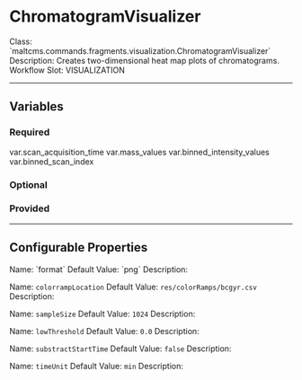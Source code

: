 <h1>ChromatogramVisualizer</h1>
Class: `maltcms.commands.fragments.visualization.ChromatogramVisualizer`
Description: Creates two-dimensional heat map plots of chromatograms.
Workflow Slot: VISUALIZATION

---

<h2>Variables</h2>
<h3>Required</h3>
	var.scan_acquisition_time
	var.mass_values
	var.binned_intensity_values
	var.binned_scan_index

<h3>Optional</h3>

<h3>Provided</h3>


---

<h2>Configurable Properties</h2>
Name: `format`
Default Value: `png`
Description: 

Name: `colorrampLocation`
Default Value: `res/colorRamps/bcgyr.csv`
Description: 

Name: `sampleSize`
Default Value: `1024`
Description: 

Name: `lowThreshold`
Default Value: `0.0`
Description: 

Name: `substractStartTime`
Default Value: `false`
Description: 

Name: `timeUnit`
Default Value: `min`
Description: 


